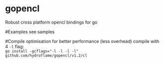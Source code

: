 # gopencl
Robust cross platform opencl bindings for go

#Examples
see samples

#Compile optimisation
for better performance (less overhead) compile with 4 `-l` flag:  
`go install -gcflags="-l -l -l -l" github.com/hydroflame/gopencl/v1.2/cl`
